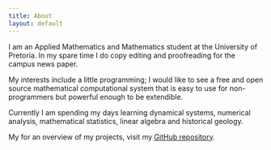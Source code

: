 ```yaml
---
title: About
layout: default
---
```


I am an Applied Mathematics and Mathematics student at the University of Pretoria. In my spare time I do copy editing and proofreading for the campus news paper.

My interests include a little programming; I would like to see a free and open source mathematical computational system that is easy to use for non-programmers but powerful enough to be extendible.  

Currently I am spending my days learning dynamical systems, numerical analysis, mathematical statistics, linear algebra and historical geology.

My for an overview of my projects, visit my [GitHub repository](http://github.com/Gremble09).
 
